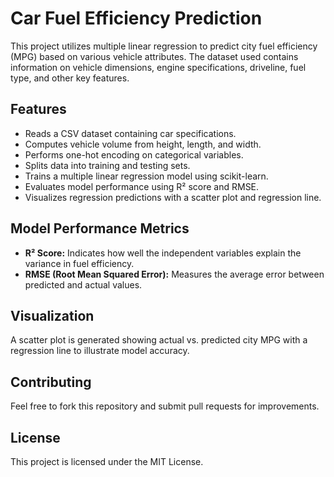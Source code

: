 # Car Fuel Efficiency Prediction

This project utilizes multiple linear regression to predict city fuel efficiency (MPG) based on various vehicle attributes. The dataset used contains information on vehicle dimensions, engine specifications, driveline, fuel type, and other key features.

## Features
- Reads a CSV dataset containing car specifications.
- Computes vehicle volume from height, length, and width.
- Performs one-hot encoding on categorical variables.
- Splits data into training and testing sets.
- Trains a multiple linear regression model using scikit-learn.
- Evaluates model performance using R² score and RMSE.
- Visualizes regression predictions with a scatter plot and regression line.



## Model Performance Metrics
- **R² Score:** Indicates how well the independent variables explain the variance in fuel efficiency.
- **RMSE (Root Mean Squared Error):** Measures the average error between predicted and actual values.

## Visualization
A scatter plot is generated showing actual vs. predicted city MPG with a regression line to illustrate model accuracy.

## Contributing
Feel free to fork this repository and submit pull requests for improvements.

## License
This project is licensed under the MIT License.

